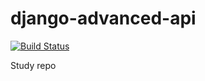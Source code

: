# django-advanced-api
[![Build Status](https://travis-ci.org/d-arken/django-advanced-api.svg?branch=master)](https://travis-ci.org/d-arken/django-advanced-api)

Study repo
